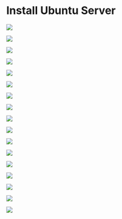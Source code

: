 # Install Ubuntu Server

![](https://github.com/JonmarCorpuz/Documentations/blob/main/Ubuntu%20Server/Assets/Ubuntu%20server%20install%20pt1.png)

![](https://github.com/JonmarCorpuz/Documentations/blob/main/Ubuntu%20Server/Assets/Ubuntu%20server%20install%20pt2.png)

![](https://github.com/JonmarCorpuz/Documentations/blob/main/Ubuntu%20Server/Assets/Ubuntu%20server%20install%20pt3.png)

![](https://github.com/JonmarCorpuz/Documentations/blob/main/Ubuntu%20Server/Assets/Ubuntu%20server%20install%20pt4.png)

![](https://github.com/JonmarCorpuz/Documentations/blob/main/Ubuntu%20Server/Assets/Ubuntu%20server%20install%20pt5.png)

![](https://github.com/JonmarCorpuz/Documentations/blob/main/Ubuntu%20Server/Assets/Ubuntu%20server%20install%20pt6.png)

![](https://github.com/JonmarCorpuz/Documentations/blob/main/Ubuntu%20Server/Assets/Ubuntu%20server%20install%20pt7.png)

![](https://github.com/JonmarCorpuz/Documentations/blob/main/Ubuntu%20Server/Assets/Ubuntu%20server%20install%20pt8.png)

![](https://github.com/JonmarCorpuz/Documentations/blob/main/Ubuntu%20Server/Assets/Ubuntu%20server%20install%20pt9.png)

![](https://github.com/JonmarCorpuz/Documentations/blob/main/Ubuntu%20Server/Assets/Ubuntu%20server%20install%20pt10.png)

![](https://github.com/JonmarCorpuz/Documentations/blob/main/Ubuntu%20Server/Assets/Ubuntu%20server%20install%20pt11.png)

![](https://github.com/JonmarCorpuz/Documentations/blob/main/Ubuntu%20Server/Assets/Ubuntu%20server%20install%20pt12.png)

![](https://github.com/JonmarCorpuz/Documentations/blob/main/Ubuntu%20Server/Assets/Ubuntu%20server%20install%20pt13.png)

![](https://github.com/JonmarCorpuz/Documentations/blob/main/Ubuntu%20Server/Assets/Ubuntu%20server%20install%20pt14.png)

![](https://github.com/JonmarCorpuz/Documentations/blob/main/Ubuntu%20Server/Assets/Ubuntu%20server%20install%20pt15.png)

![](https://github.com/JonmarCorpuz/Documentations/blob/main/Ubuntu%20Server/Assets/Ubuntu%20server%20install%20pt16.png)

![](https://github.com/JonmarCorpuz/Documentations/blob/main/Ubuntu%20Server/Assets/Ubuntu%20server%20install%20pt17.png)
